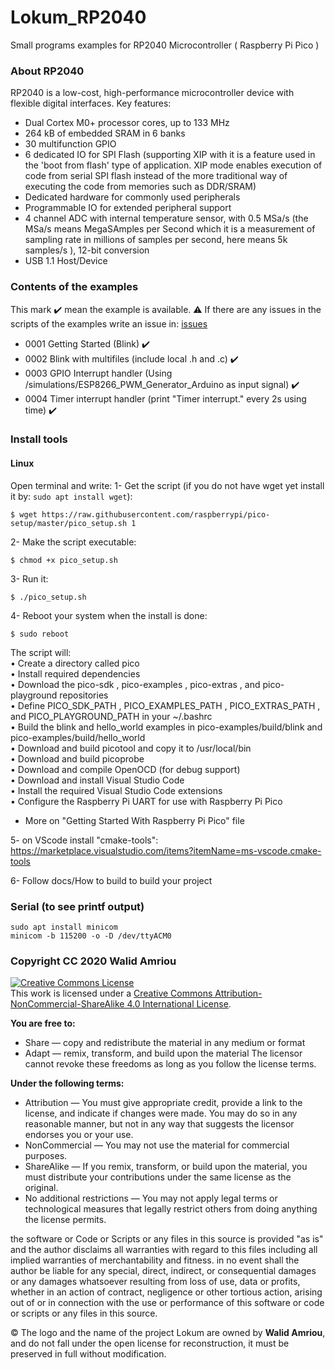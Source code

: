 # Lokum_RP2040
Small programs examples for RP2040 Microcontroller ( Raspberry Pi Pico )

### About RP2040

RP2040 is a low-cost, high-performance microcontroller device with flexible digital interfaces. Key features:
* Dual Cortex M0+ processor cores, up to 133 MHz
* 264 kB of embedded SRAM in 6 banks
* 30 multifunction GPIO
* 6 dedicated IO for SPI Flash (supporting XIP with it is a feature used in the 'boot from flash' type of application. XIP mode enables execution of code from serial SPI flash instead of the more traditional way of executing the code from memories such as DDR/SRAM)
* Dedicated hardware for commonly used peripherals
* Programmable IO for extended peripheral support
* 4 channel ADC with internal temperature sensor, with 0.5 MSa/s (the MSa/s means MegaSAmples per Second which it is a measurement of sampling rate in millions of samples per second, here means 5k samples/s ), 12-bit conversion
* USB 1.1 Host/Device

### Contents of the examples
This mark :heavy_check_mark: mean the example is available. 
:warning: If there are any issues in the scripts of the examples write an issue in: [issues](https://github.com/walidamriou/Lokum_RP2040/issues "issues")  

- 0001 Getting Started (Blink) :heavy_check_mark:	    
- 0002 Blink with multifiles (include local .h and .c)  :heavy_check_mark: 
- 0003 GPIO Interrupt handler (Using /simulations/ESP8266_PWM_Generator_Arduino as input signal) :heavy_check_mark:
- 0004 Timer interrupt handler (print "Timer interrupt." every 2s using time) :heavy_check_mark:

  
### Install tools 
#### Linux 
Open terminal and write: 
1- Get the script (if you do not have wget yet install it by: ``` sudo apt install wget ```):
```
$ wget https://raw.githubusercontent.com/raspberrypi/pico-setup/master/pico_setup.sh 1
```
2- Make the script executable:
```
$ chmod +x pico_setup.sh
```
3- Run it:
```
$ ./pico_setup.sh
```
4- Reboot your system when the install is done:
```
$ sudo reboot
```
The script will:  
• Create a directory called pico  
• Install required dependencies  
• Download the pico-sdk , pico-examples , pico-extras , and pico-playground repositories  
• Define PICO_SDK_PATH , PICO_EXAMPLES_PATH , PICO_EXTRAS_PATH , and PICO_PLAYGROUND_PATH in your ~/.bashrc  
• Build the blink and hello_world examples in pico-examples/build/blink and pico-examples/build/hello_world  
• Download and build picotool and copy it to /usr/local/bin  
• Download and build picoprobe  
• Download and compile OpenOCD (for debug support)  
• Download and install Visual Studio Code   
• Install the required Visual Studio Code extensions   
• Configure the Raspberry Pi UART for use with Raspberry Pi Pico   

* More on "Getting Started With Raspberry Pi Pico" file  
 
5- on VScode install "cmake-tools":  
https://marketplace.visualstudio.com/items?itemName=ms-vscode.cmake-tools

6- Follow docs/How to build to build your project

### Serial (to see printf output)
```
sudo apt install minicom
minicom -b 115200 -o -D /dev/ttyACM0
```

### Copyright CC 2020 Walid Amriou

<a rel="license" href="http://creativecommons.org/licenses/by-nc-sa/4.0/"><img alt="Creative Commons License" style="border-width:0" src="https://i.creativecommons.org/l/by-nc-sa/4.0/88x31.png" /></a><br />This work is licensed under a <a rel="license" href="http://creativecommons.org/licenses/by-nc-sa/4.0/">Creative Commons Attribution-NonCommercial-ShareAlike 4.0 International License</a>.

__You are free to:__
  * Share — copy and redistribute the material in any medium or format
  * Adapt — remix, transform, and build upon the material
The licensor cannot revoke these freedoms as long as you follow the license terms.  

__Under the following terms:__
  * Attribution — You must give appropriate credit, provide a link to the license, and indicate if changes were made. You may do so in any reasonable manner, but not in any way that suggests the licensor endorses you or your use.
  * NonCommercial — You may not use the material for commercial purposes.
  * ShareAlike — If you remix, transform, or build upon the material, you must distribute your contributions under the same license as the original.
  * No additional restrictions — You may not apply legal terms or technological measures that legally restrict others from doing anything the license permits.


the software or Code or Scripts or any files in this source is provided "as is" and the author disclaims all warranties with regard to this files including all implied warranties of merchantability and fitness. in no event shall the author be liable for any special, direct, indirect, or consequential damages or any damages whatsoever resulting from loss of use, data or profits, whether in an action of contract, negligence or other tortious action, arising out of or in connection with the use or performance of this software or code or scripts or any files in this source.

© The logo and the name of the project Lokum are owned by __Walid Amriou__, and do not fall under the open license for reconstruction, it must be preserved in full without modification. 

